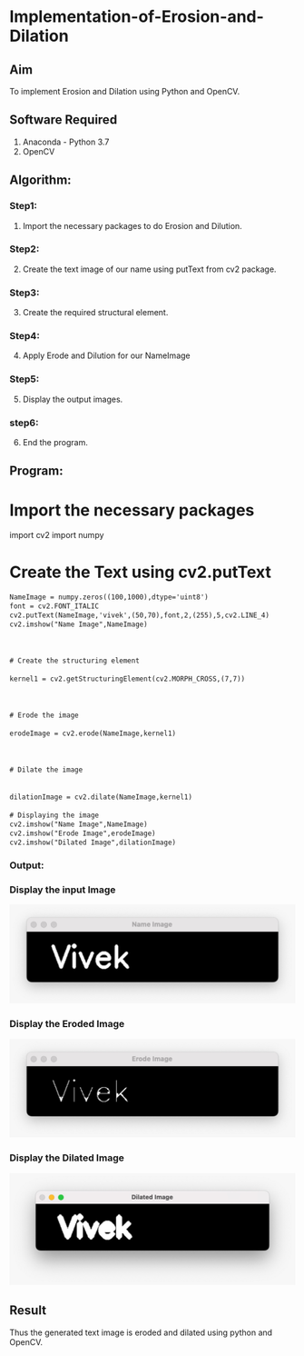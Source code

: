 # Implementation-of-Erosion-and-Dilation
## Aim
To implement Erosion and Dilation using Python and OpenCV.
## Software Required
1. Anaconda - Python 3.7
2. OpenCV
## Algorithm:
### Step1:
1. Import the necessary packages to do Erosion and Dilution.


### Step2:
2. Create the text image of our name using putText from cv2 package.

### Step3:
3. Create the required structural element.

### Step4:
4. Apply Erode and Dilution for our NameImage
### Step5:
5. Display the output images.
### step6:
6. End the program.
 
## Program:

# Import the necessary packages

import cv2
import numpy


# Create the Text using cv2.putText
~~~
NameImage = numpy.zeros((100,1000),dtype='uint8')
font = cv2.FONT_ITALIC
cv2.putText(NameImage,'vivek',(50,70),font,2,(255),5,cv2.LINE_4)
cv2.imshow("Name Image",NameImage)



# Create the structuring element

kernel1 = cv2.getStructuringElement(cv2.MORPH_CROSS,(7,7))



# Erode the image

erodeImage = cv2.erode(NameImage,kernel1)



# Dilate the image


dilationImage = cv2.dilate(NameImage,kernel1)

# Displaying the image
cv2.imshow("Name Image",NameImage)
cv2.imshow("Erode Image",erodeImage)
cv2.imshow("Dilated Image",dilationImage)
~~~
### Output:

### Display the input Image
![](vi1.jpeg)

### Display the Eroded Image
![](vi2.jpeg)

### Display the Dilated Image
![](vi3.jpeg)


## Result
Thus the generated text image is eroded and dilated using python and OpenCV.
